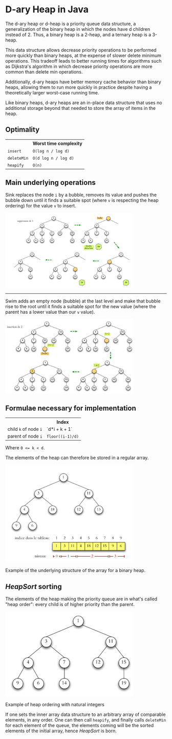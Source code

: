 # D-ary Heap in Java

The d-ary heap or d-heap is a priority queue data structure, a generalization of the binary heap in which 
the nodes have d children instead of 2. 
Thus, a binary heap is a 2-heap, and a ternary heap is a 3-heap.

This data structure allows decrease priority operations to be performed more quickly than binary heaps,
at the expense of slower delete minimum operations. 
This tradeoff leads to better running times for algorithms such as Dijkstra's algorithm 
in which decrease priority operations are more common than delete min operations. 

Additionally, d-ary heaps have better memory cache behavior than binary heaps, 
allowing them to run more quickly in practice despite having a theoretically larger worst-case running time.

Like binary heaps, d-ary heaps are an in-place data structure that uses no additional storage beyond that needed to store the array of items in the heap.

## Optimality

<table>
  <tr>
    <th></th>
    <th>Worst time complexity</th>
  </tr>
  <tr>
    <td><code>insert</code></td>
    <td><code>O(log n / log d)</code></td>
  </tr>
  <tr>
    <td><code>deleteMin</code></td>
    <td><code>O(d log n / log d)</code></td>
  </tr>
    <tr>
      <td><code>heapify</code></td>
      <td><code>O(n)</code></td>
    </tr>
</table>

## Main underlying operations

Sink replaces the node `i` by a bubble, removes its value and pushes the bubble down 
until it finds a suitable spot (where `v` is respecting the heap ordering) for the value `v` to insert.

<img src="/images/sink.png?raw=true" alt="Example sink procedure" width="400"/>

---
Swim adds an empty node (bubble) at the last level and make that bubble rise to the root until
it finds a suitable spot for the new value (where the parent has a lower value than our `v` value).

<img src="/images/swim.png?raw=true" alt="Example swim procedure" width="400"/>


## Formulae necessary for implementation

<table>
  <tr>
    <th></th>
    <th>Index</th>
  </tr>
  <tr>
    <td>child <code>k</code> of node <code>i</code></td>
    <td>`d*i + k + 1`</td>
  </tr>
  <tr>
    <td>parent of node <code>i</code></td>
    <td><code>floor((i-1)/d)</code></td>
  </tr>
</table>

Where `0 <= k < d`.

The elements of the heap can therefore be stored in a regular array.

<img src="/images/array_representation.png?raw=true" alt="Example underlying structure" width="400"/>

Example of the underlying structure of the array for a binary heap.

## *HeapSort* sorting
The elements of the heap making the priority queue are in what's called "heap order": every child is 
of higher priority than the parent.

<img src="/images/heap_ordering.png?raw=true" alt="Example heap ordering" width="400"/>

Example of heap ordering with natural integers

If one sets the inner array data structure to an arbitrary array of comparable elements,
in any order. 
One can then call `heapify`, and finally calls `deleteMin` for each element of the queue, the
elements coming will be the sorted elements of the initial array, hence *HeapSort* is born.
